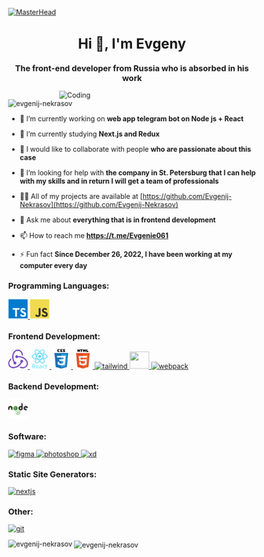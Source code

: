 [![MasterHead](https://user-images.githubusercontent.com/74038190/241765440-80728820-e06b-4f96-9c9e-9df46f0cc0a5.gif)](https://github.com/Evgenij-Nekrasov)
<h1 align="center">Hi 👋, I'm Evgeny</h1>
<h3 align="center">The front-end developer from Russia who is absorbed in his work</h3>
<img align="right" alt="Coding" width="400" src="https://cdn.dribbble.com/users/1162077/screenshots/3848914/programmer.gif">

<p align="left"> <img src="https://komarev.com/ghpvc/?username=evgenij-nekrasov&label=Profile%20views&color=0e75b6&style=flat" alt="evgenij-nekrasov" /> </p>

- 🔭 I’m currently working on **web app telegram bot on Node js + React**

- 🌱 I’m currently studying **Next.js and Redux**

- 👯 I would like to collaborate with people **who are passionate about this case**

- 🤝 I’m looking for help with **the company in St. Petersburg that I can help with my skills and in return I will get a team of professionals**

- 👨‍💻 All of my projects are available at [https://github.com/Evgenij-Nekrasov](https://github.com/Evgenij-Nekrasov)

- 💬 Ask me about **everything that is in frontend development**

- 📫 How to reach me **https://t.me/Evgenie061**

- ⚡ Fun fact **Since December 26, 2022, I have been working at my computer every day**


<h3 align="left">Programming Languages:</h3>
<p align="left">
<a href="https://www.typescriptlang.org/" target="_blank" rel="noreferrer"> <img src="https://raw.githubusercontent.com/devicons/devicon/master/icons/typescript/typescript-original.svg" alt="typescript" width="40" height="40"/> </a> 
<a href="https://developer.mozilla.org/en-US/docs/Web/JavaScript" target="_blank" rel="noreferrer"> <img src="https://raw.githubusercontent.com/devicons/devicon/master/icons/javascript/javascript-original.svg" alt="javascript" width="40" height="40"/> </a>
</p>
<h3 align="left">Frontend Development:</h3>
<p align="left">
<a href="https://redux.js.org" target="_blank" rel="noreferrer"> <img src="https://raw.githubusercontent.com/devicons/devicon/master/icons/redux/redux-original.svg" alt="redux" width="40" height="40"/> </a>
<a href="https://reactjs.org/" target="_blank" rel="noreferrer"> <img src="https://raw.githubusercontent.com/devicons/devicon/master/icons/react/react-original-wordmark.svg" alt="react" width="40" height="40"/> </a>
<a href="https://www.w3schools.com/css/" target="_blank" rel="noreferrer"> <img src="https://raw.githubusercontent.com/devicons/devicon/master/icons/css3/css3-original-wordmark.svg" alt="css3" width="40" height="40"/> </a> 
<a href="https://www.w3.org/html/" target="_blank" rel="noreferrer"> <img src="https://raw.githubusercontent.com/devicons/devicon/master/icons/html5/html5-original-wordmark.svg" alt="html5" width="40" height="40"/> </a>
<a href="https://tailwindcss.com/" target="_blank" rel="noreferrer"> <img src="https://www.vectorlogo.zone/logos/tailwindcss/tailwindcss-icon.svg" alt="tailwind" width="40" height="40"/> </a>
<a href="https://getbootstrap.com" target="_blank" rel="noreferrer"> <img src="https://upload.wikimedia.org/wikipedia/commons/thumb/b/b2/Bootstrap_logo.svg/1200px-Bootstrap_logo.svg.png" width="40" height="35"/> </a>
<a href="https://webpack.js.org" target="_blank" rel="noreferrer"> <img src="https://habrastorage.org/r/w1560/webt/k-/tm/2g/k-tm2gvbb_ky6gdrd-tzqrzjkf4.png" alt="webpack" width="40" height="40"/> </a>
</p>
<h3 align="left">Backend Development:</h3>
<p align="left">
<a href="https://nodejs.org" target="_blank" rel="noreferrer"> <img src="https://raw.githubusercontent.com/devicons/devicon/master/icons/nodejs/nodejs-original-wordmark.svg" alt="nodejs" width="40" height="40"/> </a>
</p>
<h3 align="left">Software:</h3>
<p align="left">
<a href="https://www.figma.com/" target="_blank" rel="noreferrer"> <img src="https://www.vectorlogo.zone/logos/figma/figma-icon.svg" alt="figma" width="40" height="40"/> </a>
<a href="https://www.photoshop.com/en" target="_blank" rel="noreferrer"> <img src="https://upload.wikimedia.org/wikipedia/commons/thumb/a/af/Adobe_Photoshop_CC_icon.svg/1200px-Adobe_Photoshop_CC_icon.svg.png" alt="photoshop" width="40" height="40"/> </a>  
<a href="https://www.adobe.com/products/xd.html" target="_blank" rel="noreferrer"> <img src="https://upload.wikimedia.org/wikipedia/commons/thumb/c/c2/Adobe_XD_CC_icon.svg/1200px-Adobe_XD_CC_icon.svg.png" alt="xd" width="40" height="40"/> </a>
</p>
<h3 align="left">Static Site Generators:</h3>
<p align="left">
<a href="https://nextjs.org/" target="_blank" rel="noreferrer"> <img src="https://testrigor.com/wp-content/uploads/2023/04/nextjs-logo-square.png" alt="nextjs" width="40" height="40"/> </a>  
</p>
<h3 align="left">Other:</h3>
<p align="left">
<a href="https://git-scm.com/" target="_blank" rel="noreferrer"> <img src="https://www.vectorlogo.zone/logos/git-scm/git-scm-icon.svg" alt="git" width="40" height="40"/> </a> 
</p>


<p><img align="left" src="https://github-readme-stats.vercel.app/api/top-langs?username=evgenij-nekrasov&show_icons=true&locale=en&layout=compact" alt="evgenij-nekrasov" /></p>

<p>&nbsp;<img align="center" src="https://github-readme-stats.vercel.app/api?username=evgenij-nekrasov&show_icons=true&locale=en" alt="evgenij-nekrasov" /></p>
